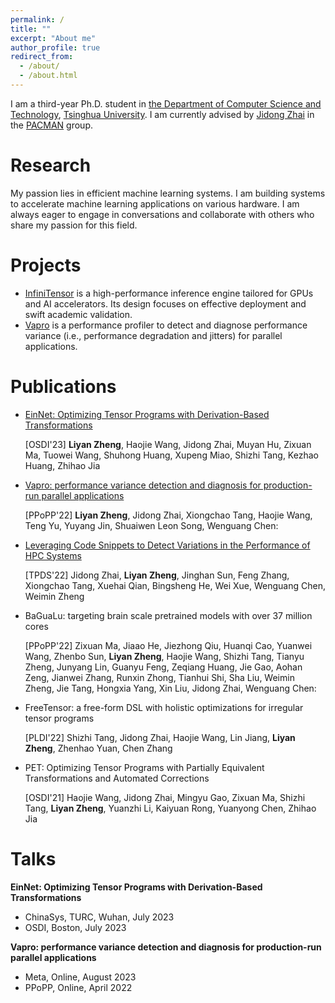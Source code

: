 ```yaml
---
permalink: /
title: ""
excerpt: "About me"
author_profile: true
redirect_from: 
  - /about/
  - /about.html
---
```


I am a third-year Ph.D. student in [the Department of Computer Science and Technology](https://www.cs.tsinghua.edu.cn/csen/), [Tsinghua University](https://www.tsinghua.edu.cn/en/). I am currently advised by [Jidong Zhai](https://pacman.cs.tsinghua.edu.cn/~zjd/) in the [PACMAN](https://pacman.cs.tsinghua.edu.cn/) group.

Research
======
My passion lies in efficient machine learning systems. I am building systems to accelerate machine learning applications on various hardware. I am always eager to engage in conversations and collaborate with others who share my passion for this field.

Projects
======
- [InfiniTensor](https://github.com/InfiniTensor/InfiniTensor) is a high-performance inference engine tailored for GPUs and AI accelerators. Its design focuses on effective deployment and swift academic validation.
- [Vapro](https://github.com/thu-pacman/VAPRO) is a performance profiler to detect and diagnose performance variance (i.e., performance degradation and jitters) for parallel applications.

Publications
======

<!-- [Paper]() [Slides]() [Code]() -->

- [EinNet: Optimizing Tensor Programs with Derivation-Based Transformations](papers/OSDI23_EinNet.pdf)

    [OSDI'23] **Liyan Zheng**, Haojie Wang, Jidong Zhai, Muyan Hu, Zixuan Ma, Tuowei Wang, Shuhong Huang, Xupeng Miao, Shizhi Tang, Kezhao Huang, Zhihao Jia

- [Vapro: performance variance detection and diagnosis for production-run parallel applications](papers/PPoPP22_Vapro.pdf)

    [PPoPP'22] **Liyan Zheng**, Jidong Zhai, Xiongchao Tang, Haojie Wang, Teng Yu, Yuyang Jin, Shuaiwen Leon Song, Wenguang Chen:

- [Leveraging Code Snippets to Detect Variations in the Performance of HPC Systems](https://ieeexplore.ieee.org/document/9735307)

    [TPDS'22] Jidong Zhai, **Liyan Zheng**, Jinghan Sun, Feng Zhang, Xiongchao Tang, Xuehai Qian, Bingsheng He, Wei Xue, Wenguang Chen, Weimin Zheng

- BaGuaLu: targeting brain scale pretrained models with over 37 million cores

    [PPoPP'22] Zixuan Ma, Jiaao He, Jiezhong Qiu, Huanqi Cao, Yuanwei Wang, Zhenbo Sun, **Liyan Zheng**, Haojie Wang, Shizhi Tang, Tianyu Zheng, Junyang Lin, Guanyu Feng, Zeqiang Huang, Jie Gao, Aohan Zeng, Jianwei Zhang, Runxin Zhong, Tianhui Shi, Sha Liu, Weimin Zheng, Jie Tang, Hongxia Yang, Xin Liu, Jidong Zhai, Wenguang Chen:

- FreeTensor: a free-form DSL with holistic optimizations for irregular tensor programs

    [PLDI'22] Shizhi Tang, Jidong Zhai, Haojie Wang, Lin Jiang, **Liyan Zheng**, Zhenhao Yuan, Chen Zhang

- PET: Optimizing Tensor Programs with Partially Equivalent Transformations and Automated Corrections

    [OSDI'21] Haojie Wang, Jidong Zhai, Mingyu Gao, Zixuan Ma, Shizhi Tang, **Liyan Zheng**, Yuanzhi Li, Kaiyuan Rong, Yuanyong Chen, Zhihao Jia

Talks
======
**EinNet: Optimizing Tensor Programs with Derivation-Based Transformations**
- ChinaSys, TURC, Wuhan, July 2023
- OSDI, Boston, July 2023


**Vapro: performance variance detection and diagnosis for production-run parallel applications**
<!-- - HPC China, Online, July 2022 -->
- Meta, Online, August 2023
- PPoPP, Online, April 2022